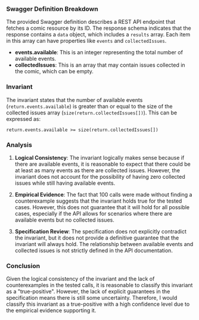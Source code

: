### Swagger Definition Breakdown
The provided Swagger definition describes a REST API endpoint that fetches a comic resource by its ID. The response schema indicates that the response contains a `data` object, which includes a `results` array. Each item in this array can have properties like `events` and `collectedIssues`.

- **events.available**: This is an integer representing the total number of available events.
- **collectedIssues**: This is an array that may contain issues collected in the comic, which can be empty.

### Invariant
The invariant states that the number of available events (`return.events.available`) is greater than or equal to the size of the collected issues array (`size(return.collectedIssues[])`). This can be expressed as:

    return.events.available >= size(return.collectedIssues[])

### Analysis
1. **Logical Consistency**: The invariant logically makes sense because if there are available events, it is reasonable to expect that there could be at least as many events as there are collected issues. However, the invariant does not account for the possibility of having zero collected issues while still having available events.

2. **Empirical Evidence**: The fact that 100 calls were made without finding a counterexample suggests that the invariant holds true for the tested cases. However, this does not guarantee that it will hold for all possible cases, especially if the API allows for scenarios where there are available events but no collected issues.

3. **Specification Review**: The specification does not explicitly contradict the invariant, but it does not provide a definitive guarantee that the invariant will always hold. The relationship between available events and collected issues is not strictly defined in the API documentation.

### Conclusion
Given the logical consistency of the invariant and the lack of counterexamples in the tested calls, it is reasonable to classify this invariant as a "true-positive". However, the lack of explicit guarantees in the specification means there is still some uncertainty. Therefore, I would classify this invariant as a true-positive with a high confidence level due to the empirical evidence supporting it.
